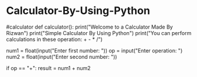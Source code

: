 # Calculator-By-Using-Python

#calculator
def calculator():
    print("Welcome to a Calculator Made By Rizwan")
    print("Simple Calculator By Using Python")
    print("You can perform calculations in these operation: +  -  *  /")

    
num1 = float(input("Enter first number: "))
    op = input("Enter operation: ")
    num2 = float(input("Enter second number: "))

if op == "+":
        result = num1 + num2

